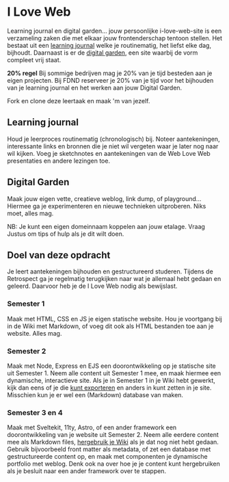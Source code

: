 # I Love Web

Learning journal en digital garden... jouw  persoonlijke i-love-web-site is een verzameling zaken die met elkaar jouw frontenderschap tentoon stellen. Het bestaat uit een [learning journal](#learning-journal) welke je routinematig, het liefst elke dag, bijhoudt. Daarnaast is er de [digital garden](#digital-garden), een site waarbij de vorm compleet vrij staat.

**20% regel** Bij sommige bedrijven mag je 20% van je tijd besteden aan je eigen projecten. Bij FDND reserveer je 20% van je tijd voor het bijhouden van je learning journal en het werken aan jouw Digital Garden.

Fork en clone deze leertaak en maak 'm van jezelf.

## Learning journal

Houd je leerproces routinematig (chronologisch) bij.
Noteer aantekeningen, interessante links en bronnen die je niet wil vergeten waar je later nog naar wil kijken. 
Voeg je sketchnotes en aantekeningen van de Web Love Web presentaties en andere lezingen toe. 

## Digital Garden

Maak jouw eigen vette, creatieve weblog, link dump, of playground... Hiermee ga je experimenteren en nieuwe technieken uitproberen. Niks moet, alles mag.

NB: Je kunt een eigen domeinnaam koppelen aan jouw etalage. Vraag Justus om tips of hulp als je dit wilt doen.


## Doel van deze opdracht

Je leert aantekeningen bijhouden en gestructureerd studeren. Tijdens de Retrospect ga je regelmatig terugkijken naar wat je allemaal hebt gedaan en geleerd. Daarvoor heb je de I Love Web nodig als bewijslast. 

### Semester 1

Maak met HTML, CSS en JS je eigen statische website. Hou je voortgang bij in de Wiki met Markdown, of voeg dit ook als HTML bestanden toe aan je website. Alles mag.

### Semester 2

Maak met Node, Express en EJS een doorontwikkeling op je statische site uit Semester 1. Neem alle content uit Semester 1 mee, en maak hiermee een dynamische, interactieve site. Als je in Semester 1 in je Wiki hebt gewerkt, kijk dan eens of je die [kunt exporteren](https://docs.github.com/en/communities/documenting-your-project-with-wikis/adding-or-editing-wiki-pages#adding-or-editing-wiki-pages-locally) en anders in kunt zetten in je site. Misschien kun je er wel een (Markdown) database van maken.

### Semester 3 en 4

Maak met Sveltekit, 11ty, Astro, of een ander framework een doorontwikkeling van je website uit Semester 2. Neem alle eerdere content mee als Markdown files, [hergebruik je Wiki](https://docs.github.com/en/communities/documenting-your-project-with-wikis/adding-or-editing-wiki-pages#adding-or-editing-wiki-pages-locally) als je dat nog niet hebt gedaan. Gebruik bijvoorbeeld front matter als metadata, of zet een database met gestructureerde content op, en maak met componenten je dynamische portfolio met weblog. Denk ook na over hoe je je content kunt hergebruiken als je besluit naar een ander framework over te stappen.
